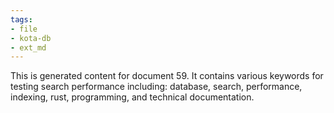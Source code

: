 ```yaml
---
tags:
- file
- kota-db
- ext_md
---
```

This is generated content for document 59. It contains various keywords for testing search performance including: database, search, performance, indexing, rust, programming, and technical documentation.